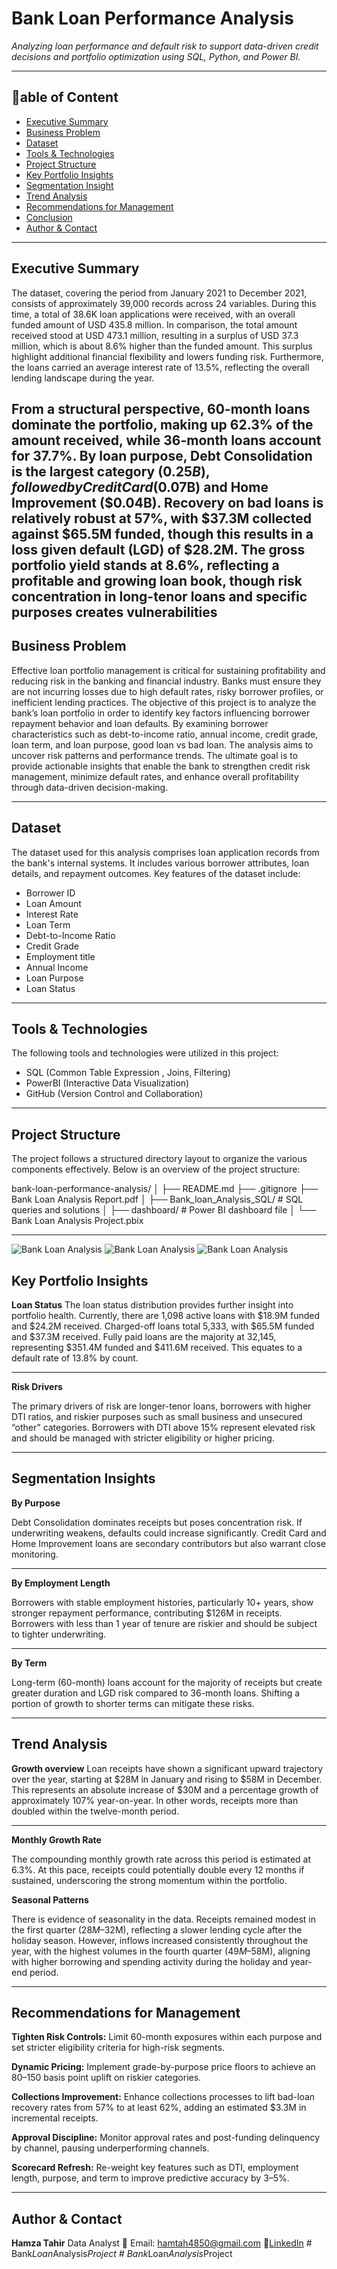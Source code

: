 # Bank Loan Performance Analysis

_Analyzing loan performance and default risk to support data-driven credit decisions and portfolio optimization using SQL, Python, and Power BI._

---

## 📌able of Content

- <a href="#executive-summary">Executive Summary</a>
- <a href="#Business-problem">Business Problem</a>
- <a href="#dataset">Dataset</a>
- <a href="#tools-technologies">Tools & Technologies</a>
- <a href="#project-structure">Project Structure</a>
- <a href="#key-portfolio--insights">Key Portfolio Insights</a>
- <a href="#segmentation-insights">Segmentation Insight </a>
- <a href="#trend-analysis">Trend Analysis</a>
- <a href="#recommendations-for--management">Recommendations for Management</a>
- <a href="#conclusion">Conclusion</a>
- <a href="#author-contact">Author & Contact</a>

---
<h2><a class="anchor" id="executive-summary"></a>Executive Summary</h2>

The dataset, covering the period from January 2021 to December 2021, consists of approximately 39,000 records across 24
variables. During this time, a total of 38.6K loan applications were received, with an overall funded amount of USD
435.8 million. In comparison, the total amount received stood at USD 473.1 million, resulting in a surplus of USD 37.3
million, which is about 8.6% higher than the funded amount. This surplus highlight additional financial flexibility and
lowers funding risk. Furthermore, the loans carried an average interest rate of 13.5%, reflecting the overall lending
landscape during the year.

From a structural perspective, 60-month loans dominate the portfolio, making up 62.3% of the amount received, while
36-month loans account for 37.7%. By loan purpose, Debt Consolidation is the largest category ($0.25B), followed by
Credit Card ($0.07B) and Home Improvement ($0.04B). Recovery on bad loans is relatively robust at 57%, with $37.3M
collected against $65.5M funded, though this results in a loss given default (LGD) of $28.2M. The gross portfolio yield
stands at 8.6%, reflecting a profitable and growing loan book, though risk concentration in long-tenor loans and
specific purposes creates vulnerabilities
---

<h2><a class="anchor" id="Business-problem"></a>Business Problem</h2>

Effective loan portfolio management is critical for sustaining profitability and reducing risk in the banking and
financial industry. Banks must ensure they are not incurring losses due to high default rates, risky borrower profiles,
or inefficient lending practices.
The objective of this project is to analyze the bank’s loan portfolio in order to identify key factors influencing
borrower repayment behavior and loan defaults. By examining borrower characteristics such as debt-to-income ratio,
annual income, credit grade, loan term, and loan purpose, good loan vs bad loan. The analysis aims to uncover risk
patterns and performance trends. The ultimate goal is to provide actionable insights that enable the bank to strengthen
credit risk management, minimize default rates, and enhance overall profitability through data-driven decision-making.

---
<h2><a class="anchor" id="dataset"></a>Dataset</h2>

The dataset used for this analysis comprises loan application records from the bank's internal systems. It includes
various borrower attributes, loan details, and repayment outcomes. Key features of the dataset include:

- Borrower ID
- Loan Amount
- Interest Rate
- Loan Term
- Debt-to-Income Ratio
- Credit Grade
- Employment title
- Annual Income
- Loan Purpose
- Loan Status

---

<h2><a class="anchor" id="tools-technologies"></a>Tools & Technologies</h2>

The following tools and technologies were utilized in this project:

- SQL (Common Table Expression , Joins, Filtering)
- PowerBI (Interactive Data Visualization)
- GitHub (Version Control and Collaboration)
---

<h2><a class="anchor" id="project-structure"></a>Project Structure</h2>

The project follows a structured directory layout to organize the various components effectively. Below is an overview
of the project structure:

bank-loan-performance-analysis/
│
├── README.md
├── .gitignore
├── Bank Loan Analysis Report.pdf
│
├── Bank_loan_Analysis_SQL/ # SQL queries and solutions
│
├── dashboard/ # Power BI dashboard file
│ └── Bank Loan Analysis Project.pbix

---

![Bank Loan Analysis ](Images/Bank%20Loan%20ss.png)
![Bank Loan Analysis ](Images/Bank%20Loan%20ss2.png)
![Bank Loan Analysis ](Images/Bank%20Loan%20ss3.png)

<h2><a class="anchor" id="key-portfolio--insights"></a>Key Portfolio Insights</h2>

**Loan Status**
The loan status distribution provides further insight into portfolio health. Currently, there are 1,098 active loans
with $18.9M funded and $24.2M received. Charged-off loans total 5,333, with $65.5M funded and $37.3M received. Fully
paid loans are the majority at 32,145, representing $351.4M funded and $411.6M received. This equates to a default rate
of 13.8% by count.

---

**Risk Drivers**

The primary drivers of risk are longer-tenor loans, borrowers with higher DTI ratios, and riskier purposes such as small
business and unsecured “other” categories. Borrowers with DTI above 15% represent elevated risk and should be managed
with stricter eligibility or higher pricing.

---

<h2><a class="anchor" id="segmentation-insights"></a>Segmentation Insights</h2>

**By Purpose**

Debt Consolidation dominates receipts but poses concentration risk. If underwriting weakens, defaults could increase
significantly. Credit Card and Home Improvement loans are secondary contributors but also warrant close monitoring.

---

**By Employment Length**

Borrowers with stable employment histories, particularly 10+ years, show stronger repayment performance, contributing
$126M in receipts. Borrowers with less than 1 year of tenure are riskier and should be subject to tighter underwriting.

---

**By Term**

Long-term (60-month) loans account for the majority of receipts but create greater duration and LGD risk compared to
36-month loans. Shifting a portion of growth to shorter terms can mitigate these risks.

---

<h2><a class="anchor" id="trend-analysis"></a>Trend Analysis</h2>

**Growth overview**
Loan receipts have shown a significant upward trajectory over the year, starting at $28M in January and rising to $58M
in December. This represents an absolute increase of $30M and a percentage growth of approximately 107% year-on-year. In
other words, receipts more than doubled within the twelve-month period.

---

**Monthly Growth Rate**

The compounding monthly growth rate across this period is estimated at 6.3%. At this pace, receipts could potentially
double every 12 months if sustained, underscoring the strong momentum within the portfolio.


**Seasonal Patterns**

There is evidence of seasonality in the data. Receipts remained modest in the first quarter ($28M–$32M), reflecting a
slower lending cycle after the holiday season. However, inflows increased consistently throughout the year, with the
highest volumes in the fourth quarter ($49M–$58M), aligning with higher borrowing and spending activity during the
holiday and year-end period.

---

<h2><a class="anchor" id="recommendations-for--management"></a>Recommendations for Management</h2>

**Tighten Risk Controls:** Limit 60-month exposures within each purpose and set stricter eligibility criteria for
high-risk segments.

**Dynamic Pricing:** Implement grade-by-purpose price floors to achieve an 80–150 basis point uplift on riskier categories.

**Collections Improvement:** Enhance collections processes to lift bad-loan recovery rates from 57% to at least 62%, adding
an estimated $3.3M in incremental receipts.

**Approval Discipline:** Monitor approval rates and post-funding delinquency by channel, pausing underperforming channels.

**Scorecard Refresh:** Re-weight key features such as DTI, employment length, purpose, and term to improve predictive
accuracy by 3–5%.

---
<h2><a class="anchor" id="author-contact"></a>Author & Contact</h2>

**Hamza Tahir**
Data Analyst
📧 Email: hamtah4850@gmail.com
🔗[LinkedIn](https://www.linkedin.com/in/hamza-tahir-analyst/)
#   B a n k _ L o a n _ A n a l y s i s _ P r o j e c t 
 
 #   B a n k _ L o a n _ A n a l y s i s _ P r o j e c t 
 
 